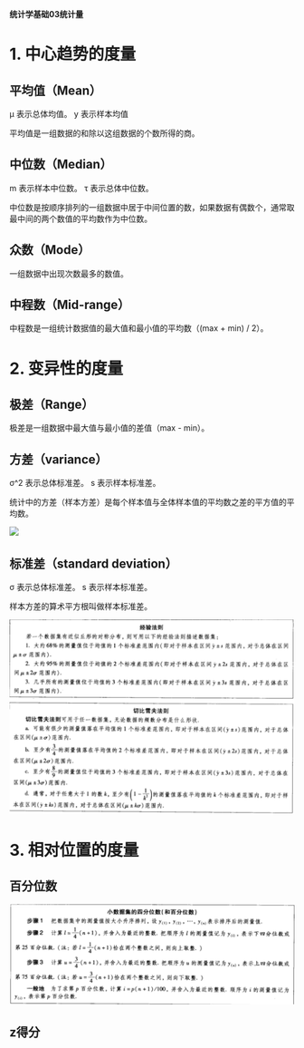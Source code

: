 **统计学基础03统计量**

# 1. 中心趋势的度量

## 平均值（Mean）

μ 表示总体均值。
y 表示样本均值


平均值是一组数据的和除以这组数据的个数所得的商。

## 中位数（Median）

m 表示样本中位数。
τ 表示总体中位数。

中位数是按顺序排列的一组数据中居于中间位置的数，如果数据有偶数个，通常取最中间的两个数值的平均数作为中位数。

## 众数（Mode）

一组数据中出现次数最多的数值。

## 中程数（Mid-range）

中程数是一组统计数据值的最大值和最小值的平均数（(max + min) / 2）。

# 2. 变异性的度量

## 极差（Range）

极差是一组数据中最大值与最小值的差值（max - min）。

## 方差（variance）

σ^2 表示总体标准差。
s 表示样本标准差。

统计中的方差（样本方差）是每个样本值与全体样本值的平均数之差的平方值的平均数。

![](https://gss3.bdstatic.com/-Po3dSag_xI4khGkpoWK1HF6hhy/baike/s%3D152/sign=eaaf7eae0efa513d55aa68db0f6d554c/3bf33a87e950352abd7cce7a5543fbf2b2118ba7.jpg)

## 标准差（standard deviation）

σ 表示总体标准差。
s 表示样本标准差。

样本方差的算术平方根叫做样本标准差。

![statistics_2_4](/img/statistics_2_4.png)

# 3. 相对位置的度量

## 百分位数


![statistics_2_5](/img/statistics_2_5.png)


## z得分

